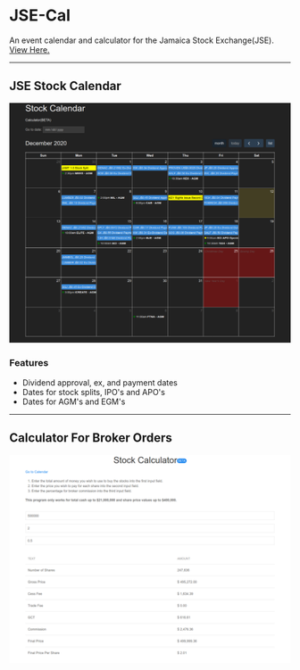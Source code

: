 # JSE-Cal

An event calendar and calculator for the Jamaica Stock Exchange(JSE).
[View Here.](https://demmarkforrester.github.io/jse-cal.github.io/)

---

## JSE Stock Calendar

![Calendar](Jamaica-Stock-Exchange-Calendar.png)

### Features

* Dividend approval, ex, and payment dates
* Dates for stock splits, IPO's and APO's
* Dates for AGM's and EGM's

---

## Calculator For Broker Orders

![Calculator](Stock-Calculator.png)
